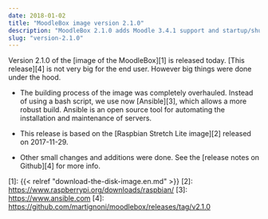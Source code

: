 ```yaml
---
date: 2018-01-02
title: "MoodleBox image version 2.1.0"
description: "MoodleBox 2.1.0 adds Moodle 3.4.1 support and startup/shutdown hardware button support, if present."
slug: "version-2.1.0"
---
```


Version 2.1.0 of the [image of the MoodleBox][1] is released today. [This release][4] is not very big for the end user. However big things were done under the hood.

- The building process of the image was completely overhauled. Instead of using a bash script, we use now [Ansible][3], which allows a more robust build. Ansible is an open source tool for automating the installation and maintenance of servers.

- This release is based on the [Raspbian Stretch Lite image][2] released on 2017-11-29.

- Other small changes and additions were done. See the [release notes on Github][4] for more info.

 [1]: {{< relref "download-the-disk-image.en.md" >}}
 [2]: https://www.raspberrypi.org/downloads/raspbian/
 [3]: https://www.ansible.com
 [4]: https://github.com/martignoni/moodlebox/releases/tag/v2.1.0
